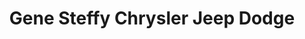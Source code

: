 ---
title: "Gene Steffy Chrysler Jeep Dodge"
url: /fremont/gene-steffy-chrysler-jeep-dodge/
shop: Autohaus
---